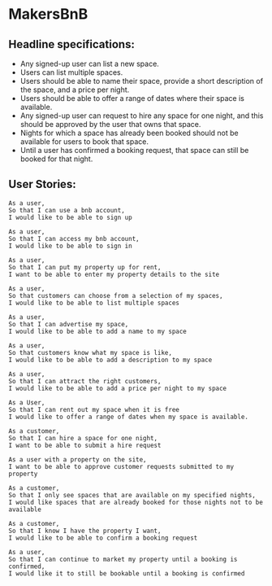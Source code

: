 # MakersBnB

Headline specifications:
------------------------

- Any signed-up user can list a new space.
- Users can list multiple spaces.
- Users should be able to name their space, provide a short description of the space, and a price per night.
- Users should be able to offer a range of dates where their space is available.
- Any signed-up user can request to hire any space for one night, and this should be approved by the user that owns that space.
- Nights for which a space has already been booked should not be available for users to book that space.
- Until a user has confirmed a booking request, that space can still be booked for that night.

User Stories:
-------------
```
As a user,
So that I can use a bnb account,
I would like to be able to sign up

As a user,
So that I can access my bnb account,
I would like to be able to sign in

As a user,
So that I can put my property up for rent,
I want to be able to enter my property details to the site

As a user,
So that customers can choose from a selection of my spaces,
I would like to be able to list multiple spaces

As a user,
So that I can advertise my space,
I would like to be able to add a name to my space

As a user,
So that customers know what my space is like,
I would like to be able to add a description to my space

As a user,
So that I can attract the right customers,
I would like to be able to add a price per night to my space

As a User,
So that I can rent out my space when it is free
I would like to offer a range of dates when my space is available.

As a customer,
So that I can hire a space for one night,
I want to be able to submit a hire request

As a user with a property on the site,
I want to be able to approve customer requests submitted to my property

As a customer,
So that I only see spaces that are available on my specified nights,
I would like spaces that are already booked for those nights not to be available

As a customer,
So that I know I have the property I want,
I would like to be able to confirm a booking request

As a user,
So that I can continue to market my property until a booking is confirmed,
I would like it to still be bookable until a booking is confirmed

```
